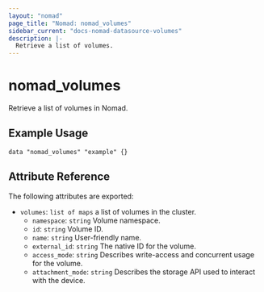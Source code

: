```yaml
---
layout: "nomad"
page_title: "Nomad: nomad_volumes"
sidebar_current: "docs-nomad-datasource-volumes"
description: |-
  Retrieve a list of volumes.
---
```


# nomad_volumes

Retrieve a list of volumes in Nomad.

## Example Usage

```hcl
data "nomad_volumes" "example" {}
```

## Attribute Reference

The following attributes are exported:

* `volumes`: `list of maps` a list of volumes in the cluster.
  * `namespace`: `string` Volume namespace.
  * `id`: `string` Volume ID.
  * `name`: `string` User-friendly name.
  * `external_id`: `string` The native ID for the volume.
  * `access_mode`: `string` Describes write-access and concurrent usage for the volume.
  * `attachment_mode`: `string` Describes the storage API used to interact with the device.
